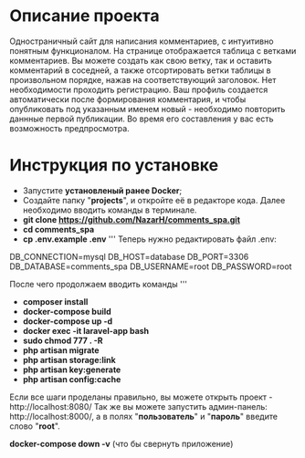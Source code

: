 
# Описание проекта

Одностраничный сайт для написания комментариев, с интуитивно понятным функционалом. На странице отображается таблица с ветками комментариев. Вы можете создать как свою ветку, так и оставить комментарий в соседней, а также отсортировать ветки таблицы в произвольном порядке, нажав на соответствующий заголовок. Нет необходимости проходить регистрацию. Ваш профиль создается автоматически после формирования комментария, и чтобы опубликовать под указанным именем новый - необходимо повторить даннные первой публикации. Во время его составления у вас есть возможность предпросмотра.


# Инструкция по установке

* Запустите __установленый ранее Docker__;
* Создайте папку "__projects__", и откройте её в редакторе кода. Далее необходимо вводить команды в терминале.
* __git clone https://github.com/NazarH/comments_spa.git__
* __cd comments_spa__
* __cp .env.example .env__ 
'''
Теперь нужно редактировать файл .env:

DB_CONNECTION=mysql
DB_HOST=database
DB_PORT=3306
DB_DATABASE=comments_spa
DB_USERNAME=root
DB_PASSWORD=root

После чего продолжаем вводить команды
'''
* __composer install__
* __docker-compose build__
* __docker-compose up -d__
* __docker exec -it laravel-app bash__
* __sudo chmod 777 . -R__
* __php artisan migrate__
* __php artisan storage:link__
* __php artisan key:generate__
* __php artisan config:cache__

Если все шаги проделаны правильно, вы можете открыть проект - http://localhost:8080/
Так же вы можете запустить админ-панель: http://localhost:8000/, а в полях "__пользователь__" и "__пароль__" введите слово "__root__".

__docker-compose down -v__ (что бы свернуть приложение)
